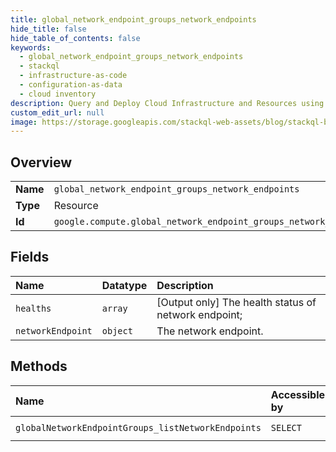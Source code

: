 ```yaml
---
title: global_network_endpoint_groups_network_endpoints
hide_title: false
hide_table_of_contents: false
keywords:
  - global_network_endpoint_groups_network_endpoints
  - stackql
  - infrastructure-as-code
  - configuration-as-data
  - cloud inventory
description: Query and Deploy Cloud Infrastructure and Resources using SQL
custom_edit_url: null
image: https://storage.googleapis.com/stackql-web-assets/blog/stackql-blog-post-featured-image.png
---
```

  
    

## Overview
<table><tbody>
<tr><td><b>Name</b></td><td><code>global_network_endpoint_groups_network_endpoints</code></td></tr>
<tr><td><b>Type</b></td><td>Resource</td></tr>
<tr><td><b>Id</b></td><td><code>google.compute.global_network_endpoint_groups_network_endpoints</code></td></tr>
</tbody></table>

## Fields
| Name | Datatype | Description |
|:-----|:---------|:------------|
| `healths` | `array` | [Output only] The health status of network endpoint; |
| `networkEndpoint` | `object` | The network endpoint. |
## Methods
| Name | Accessible by | Required Params |
|:-----|:--------------|:----------------|
| `globalNetworkEndpointGroups_listNetworkEndpoints` | `SELECT` | `networkEndpointGroup, project` |
